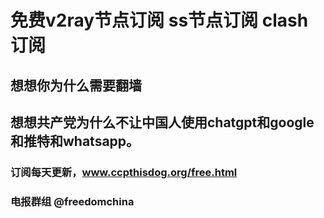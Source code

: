 # 免费v2ray节点订阅 ss节点订阅 clash订阅
## 想想你为什么需要翻墙
## 想想共产党为什么不让中国人使用chatgpt和google和推特和whatsapp。
### 订阅每天更新，www.ccpthisdog.org/free.html
### 电报群组 @freedomchina
